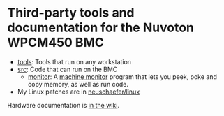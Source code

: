 # Third-party tools and documentation for the Nuvoton WPCM450 BMC

- [tools](./tools/): Tools that run on any workstation
- [src](./src/): Code that can run on the BMC
  - [monitor](./src/monitor.c): A [machine monitor](https://en.wikipedia.org/wiki/Machine_code_monitor)
    program that lets you peek, poke and copy memory, as well as run code.
- My Linux patches are in [neuschaefer/linux](https://github.com/neuschaefer/linux/tree/wpcm)

Hardware documentation is [in the wiki](https://github.com/neuschaefer/wpcm450/wiki/).
